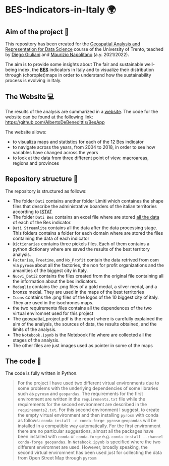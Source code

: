 # BES-Indicators-in-Italy 🌍 

## Aim of the project 🎯
This repository has been created for the [Geospatial Analysis and Representation for Data Science](https://napo.github.io/geospatial_course_unitn/) course of the University of Trento, teached by [Diego Giuliani](https://webapps.unitn.it/du/it/Persona/PER0020867/Didattica) and [Maurizio Napolitano](https://ict.fbk.eu/people/detail/maurizio-napolitano/) (a.y. 2021/2022).

The aim is to provide some insights about The fair and sustainable well-being index, the [__BES__](\href{https://www.istat.it/en/well-being-and-sustainability/the-measurement-of-well-being/bes-report) indicators in Italy and to visualize their distribution through (choroplet)maps in order to understand how the sustainability process is evolving in Italy.

## The Website 💻

The results of the analysis are summarized in a [website](https://share.streamlit.io/albertodebenedittis/besapp/main/dash.py).
The code for the website can be found at the following link: https://github.com/AlbertoDeBenedittis/BesApp

The website allows: 

* to visualiza maps and statistics for each of the 12 Bes indicator
* to navigate across the years, from 2004 to 2018, in order to see how variables have changed across the years 
* to look at the data from three different point of view: macroareas, regions and provinces 

## Repository structure 📂

The repository is structured as follows: 

* The folder `Dati` contains another folder Limiti which containes the shape files that describe the administrative boarders of the italian territories according to [ISTAT](https://www.istat.it/it/archivio/222527)
* The folder `Dati Bes` contains an excel file where are stored [all the data](https://www.istat.it/en/well-being-and-sustainability/the-measurement-of-well-being/indicators) of each of the Bes indicator.
* `Dati Streamlite` contains all the data after the data processing stage. This folders contains a folder for each domain where are stored the files containing the data of each indicator
* `Dictionaries` contains three pickels files. Each of them contains a python dictionary where are saved the results of the best territory analysis. 
* `Factories`, `Freetime`, and `No_Profit` contain the data retrived from osm via `pyrosm` about all the factories, the non for profit organizations and the amanities of the biggest city in Italy. 
* `Nuovi_Dati2` contains the files created from the original file containing all the information about the bes indicators. 
* `Medaglie` contains the .png files of a gold medal, a silver medal, and a bronze medal. They are used in the maps of the best territories
* `Icons` contains the .png files of the logos of the 10 biggest city of italy. They are used in the isochrones maps. 
* the two requirements files contains all the dependences of the two virtual enviromnet used for this project
* The geospatial_project.pdf is the report where is carefully explained the aim of the analysis, the sources of data, the results obtained, and the limits of the analysis. 
* The `Notebook.ipynb` is the Notebook file where are collected all the stages of the analysis.
* The other files are just images used as pointer in some of the maps


## The code 🐍

The code is fully written in Python. 
> For the project I have used two different virtual environments due to some problems with the underlying dependencies of some libraries such as `pyrosm` and `geopandas`. 
> The requirements for the first environment are written in the `requirements.txt` file while the requirements for the second environment are described in the `requirements2.txt`. 
> For this second environment I suggest, to create the empty virtual environment and then installing `pyrosm` with conda as follows: `conda install -c conda-forge pyrosm` `geopandas` will be installed in a compatible way automatically. 
> For the first environment there are no particular suggestions, almost all the packages have been installed with `conda` or `conda-forge` e.g.  `conda install --channel conda-forge geopandas`.
> In `Notebook.ipynb` is specified where the two different enviromnet are used. However, broadly speaking, the second virtual enviromnent has been used just for collecting the data from Open Street Map through `pyrosm`














